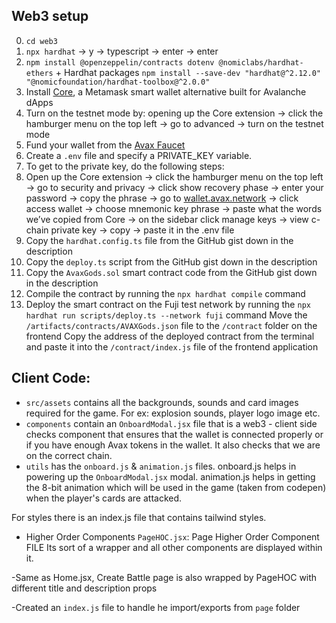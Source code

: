 ## Web3 setup
0. `cd web3`
1. `npx hardhat` -> y → typescript → enter → enter
2. `npm install @openzeppelin/contracts dotenv @nomiclabs/hardhat-ethers` + Hardhat packages `npm install --save-dev "hardhat@^2.12.0" "@nomicfoundation/hardhat-toolbox@^2.0.0"`
3. Install [Core](https://chrome.google.com/webstore/detail/core/agoakfejjabomempkjlepdflaleeobhb), a Metamask smart wallet alternative built for Avalanche dApps
  1. Turn on the testnet mode by: opening up the Core extension -> click the hamburger menu on the top left -> go to advanced -> turn on the testnet mode
4. Fund your wallet from the [Avax Faucet](https://faucet.avax.network/)
5. Create a `.env` file and specify a PRIVATE_KEY variable.
6. To get to the private key, do the following steps:
  1. Open up the Core extension -> click the hamburger menu on the top left -> go to security and privacy -> click show recovery phase -> enter your password -> copy the phrase -> go to [wallet.avax.network](https://wallet.avax.network/) -> click access wallet -> choose mnemonic key phrase -> paste what the words we’ve copied from Core -> on the sidebar click manage keys -> view c-chain private key -> copy -> paste it in the .env file
7. Copy the `hardhat.config.ts` file from the GitHub gist down in the description
8. Copy the `deploy.ts` script from the GitHub gist down in the description
9. Copy the `AvaxGods.sol` smart contract code from the GitHub gist down in the description
10. Compile the contract by running the `npx hardhat compile` command
11. Deploy the smart contract on the Fuji test network by running the `npx hardhat run scripts/deploy.ts --network fuji` command
  Move the `/artifacts/contracts/AVAXGods.json` file to the `/contract` folder on the frontend
  Copy the address of the deployed contract from the terminal and paste it into the `/contract/index.js` file of the frontend application


  ## Client Code:

  - `src/assets` contains all the backgrounds, sounds and card images required for the game. For ex: explosion sounds, player logo image etc.
  - `components` contain an `OnboardModal.jsx` file that is a web3 - client side checks component that ensures that the wallet is connected properly or if you have enough Avax tokens in the wallet. It also checks that we are on the correct chain.
  - `utils` has the `onboard.js` & `animation.js` files.
    onboard.js helps in powering up the `OnboardModal.jsx` modal.
    animation.js helps in getting the 8-bit animation which will be used in the game (taken from codepen) when the player's cards are attacked.

For styles there is an index.js file that contains tailwind styles.

- Higher Order Components
`PageHOC.jsx`: Page Higher Order Component FILE
Its sort of a wrapper and all other components are displayed within it.

-Same as Home.jsx, Create Battle page is also wrapped by PageHOC with different title and description props

-Created an `index.js` file to handle he import/exports from `page` folder

